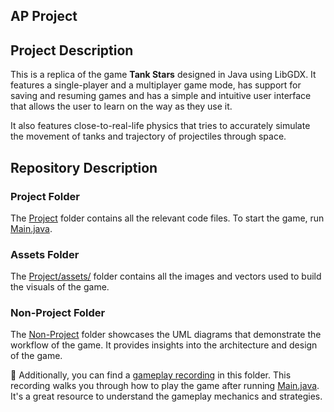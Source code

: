 ## AP Project

Project Description
----
This is a replica of the game **Tank Stars** designed in Java using LibGDX. It features a single-player and a multiplayer game mode, has support for saving and resuming games and has a simple and intuitive user interface that allows the user to learn on the way as they use it.  

It also features close-to-real-life physics that tries to accurately simulate the movement of tanks and trajectory of projectiles through space.  

Repository Description
----
### Project Folder
The [Project](https://github.com/latentghost/AP_Project/tree/main/Project) folder contains all the relevant code files. To start the game, run [Main.java](https://github.com/latentghost/AP_Project/blob/main/Project/core/src/com/tankstars/Main.java).

### Assets Folder
The [Project/assets/](https://github.com/latentghost/AP_Project/tree/main/Project/assets) folder contains all the images and vectors used to build the visuals of the game.

### Non-Project Folder
The [Non-Project](https://github.com/latentghost/AP_Project/tree/main/Non_Project) folder showcases the UML diagrams that demonstrate the workflow of the game. It provides insights into the architecture and design of the game.

🎥 Additionally, you can find a [gameplay recording](https://github.com/latentghost/AP_Project/blob/main/Non_Project/game_recording.mov.zip) in this folder. This recording walks you through how to play the game after running [Main.java](https://github.com/latentghost/AP_Project/blob/main/Project/core/src/com/tankstars/Main.java). It's a great resource to understand the gameplay mechanics and strategies.
